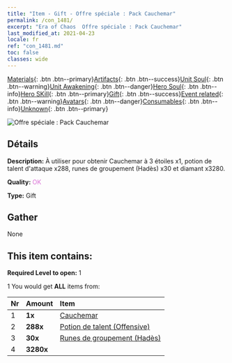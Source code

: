 ```yaml
---
title: "Item - Gift - Offre spéciale : Pack Cauchemar"
permalink: /con_1481/
excerpt: "Era of Chaos  Offre spéciale : Pack Cauchemar"
last_modified_at: 2021-04-23
locale: fr
ref: "con_1481.md"
toc: false
classes: wide
---
```

 [Materials](/ItemsFR/){: .btn .btn--primary}[Artifacts](/ItemsFR/Artifacts/){: .btn .btn--success}[Unit Soul](/ItemsFR/UnitSoul/){: .btn .btn--warning}[Unit Awakening](/ItemsFR/UnitAwakening/){: .btn .btn--danger}[Hero Soul](/ItemsFR/HeroSoul/){: .btn .btn--info}[Hero SKill](/ItemsFR/HeroSkill/){: .btn .btn--primary}[Gift](/ItemsFR/Gift/){: .btn .btn--success}[Event related](/ItemsFR/Events/){: .btn .btn--warning}[Avatars](/ItemsFR/Avatars/){: .btn .btn--danger}[Consumables](/ItemsFR/Consumables/){: .btn .btn--info}[Unknown](/ItemsFR/Unknown/){: .btn .btn--primary}

 ![Offre spéciale : Pack Cauchemar](/images/t/i_907095.png)

## Détails
 **Description:** À utiliser pour obtenir Cauchemar à 3 étoiles x1, potion de talent d'attaque x288, runes de groupement (Hadès) x30 et diamant x3280.

 **Quality:** <span style="color: #DA70D6">OK</span>

 **Type:** Gift

## Gather

  None

## This item contains:

 **Required Level to open:** 1

 1 You would get **ALL** items  from:

  | Nr | Amount |     Item    |
  |:---|:-------|:------------|
  | 1 |  **1x** | [Cauchemar](/fr/units/Nightmare/) |  | 
  | 2 |  **288x** | [Potion de talent (Offensive)](/ItemsFR/con_786/) |  | 
  | 3 |  **30x** | [Runes de groupement (Hadès)](/ItemsFR/con_777/) |  | 
  | 4 |  **3280x** | <i class="fas fa-gem"/> |  | 
